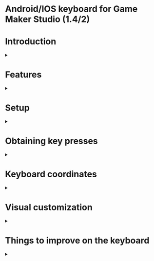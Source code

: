 # Android/IOS keyboard for Game Maker Studio (1.4/2)
# Introduction

<details>

<summary></summary>

I created this keyboard because there was no good *free* keyboard on the marketplace.

Furthermore, paid extensions were for the **native keyboard**, which means we need a different keyboard for **both** IOS and Android, alongside the lack of customization they have.

So I spent 20 initial hours creating this keyboard, and less than 4 a few days after to fix few bugs and optimize the project.

</details>



# Features

<details>

<summary></summary>

* Fast and easy to setup !
* Highly customizable through simple and straightforward ~~functions~~ scripts !
* Minimal performance impact on your game !
* Supports up 5 keys at the same time !
* Compatible both Android and IOS !

</details>



# Setup

<details>

<summary></summary>

### Create the keyboard
    keyboard_create(Left_position, Top_position, Width, Height);

[Then customize it with to get the design you want.](#visual-customization)

### Get keyboard text
    keyboard_get_text();

### Clear keyboard text
    keyboard_clear_text();

### Destroy the keyboard
    keyboard_destroy();

<br>

------------

<br>

</details>

# Obtaining key presses

<details>

<summary></summary>

### Obtaining last pressed key
    keyboard_get_lastkey();

### Obtaining pressed key
    keyboard_get_pressed_key();

### Obtaining released key
    keyboard_get_released_key();



<br>

------------

<br>

</details>

# Keyboard coordinates

<details>

<summary></summary>

The x and y coordinates represents the top left of the keyboard.
However, **DON'T** move the keyboard by accessing directly thoses values !

The keyboard is defined by its 4 borders (Left, Top, Right, Bottom).
You can set and/or get the coordinate of any of the keyboard borders.

## Moving the keyboard around

<details>

<summary></summary>

### Move the keyboard from its top border
    keyboard_set_from_top(Y_coordinate);
returns: nothing

### Move the keyboard from its bottom border
    keyboard_set_from_bottom(Y_coordinate);
returns: nothing

### Move the keyboard from its left border
    keyboard_set_from_left(X_coordinate);
returns: nothing

### Move the keyboard from its right border
    keyboard_set_from_right(X_coordinate);
returns: nothing

</details>

## Getting keyboard coordinates

<details>

<summary></summary>

### Get the top border
    keyboard_get_bbox_top();
returns: real number

### Get the bottom border
    keyboard_get_bbox_bottom();
returns: real number

### Get the left border
    keyboard_get_bbox_left();
returns: real number

### Get the right border
    keyboard_get_bbox_right();
returns: real number

<br>
<br>

</details>

</details>


# Visual customization

<details>

<summary></summary>

The keyboard have many visual properties that can be customized.
*I don't want to describe them all but here I am*

<br>

## Keyboard Size

<details>

<summary></summary>

### Resize the keyboard
    keyboard_resize(Width, Height);

### Get keyboard size
    keyboard_get_width();
returns: real number

    keyboard_get_height();
returns: real number

<br>

</details>

## Keyboard background

<details>

<summary></summary>

### Background state
    keyboard_set_background_visible(Boolean);
returns: nothing

    keyboard_get_background_visible();
returns: boolean

### Background color
    keyboard_set_background_color(Color);
returns: nothing

    keyboard_get_background_color();
returns: color

</details>

## Keyboard font

<details>

<summary></summary>

### Font used

<details>

<summary></summary>

    keyboard_set_font(Font);
returns: nothing

    keyboard_get_font();
returns: Font index

</details>

### Font color

<details>

<summary></summary>

     keyboard_set_text_color(Color);
returns: nothing

    keyboard_get_text_color();
returns: color

</details>

</details>

## Keyboard keycaps

<details>

<summary></summary>

### State

<details>

<summary></summary>

    keyboard_set_keycaps_visible(boolean);
returns: nothing

</details>

### Corners

<details>

<summary></summary>

    keyboard_set_keycaps_radius(real_number);
returns: nothing

If desired, you can set the radius on each axis individually.

    keyboard_set_keycaps_x_radius(Radius);
	keyboard_set_keycaps_y_radius(Radius);
returns: nothing

</details>

### Offsets

<details>

<summary></summary>

    keyboard_set_keycaps_offset(Offset);
returns: nothing

If desired, you can set the offset on each axis individually.

    keyboard_set_keycaps_x_offset(Offset);
	keyboard_set_keycaps_y_offset(Offset);
returns: nothing

</details>

### Colors

<details>

<summary></summary>

#### Idle state

<details>

<summary></summary>

    keyboard_set_keycaps_color(Color);
returns: nothing

    keyboard_get_keycaps_color();
returns: color

</details>

#### Pressed state

<details>

<summary></summary>

    keyboard_set_keycaps_pressed_color(Color);
returns: nothing

    keyboard_get_keycaps_pressed_color();
returns: color


<br>
<br>

</details>

</details>

</details>

</details>

# Things to improve on the keyboard

<details>

<summary></summary>

* Performance, always better performance !
Without kidding, generating the surface is extremely inefficient.
* Better handling of spriteless special keys like _ENTER_, _DELETE_...
* Add a resizing system for keys with a sprite.
* Make the keyboard works as a normal keyboard to allow seemless integration from a PC typing game !
* And surely other things that I can't think of right now.

</details>




